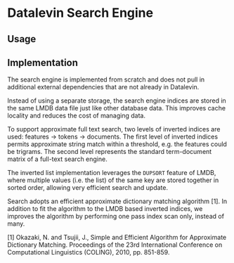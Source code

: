 # Datalevin Search Engine

## Usage

## Implementation

The search engine is implemented from scratch and does not pull in additional
external dependencies that are not already in Datalevin.

Instead of using a separate storage, the search engine indices are stored in the
same LMDB data file just like other database data. This improves cache locality
and reduces the cost of managing data.

To support approximate full text search, two levels of inverted indices are
used: features -> tokens -> documents. The first level of inverted indices
permits approximate string match within a threshold, e.g. the features could be
trigrams. The second level represents the standard term-document matrix of a
full-text search engine.

The inverted list implementation leverages the `DUPSORT` feature of LMDB, where
multiple values (i.e. the list) of the same key are stored together in sorted
order, allowing very efficient search and update.

Search adopts an efficient approximate dictionary matching algorithm [1]. In
addition to fit the algorithm to the LMDB based inverted indices, we improves
the algorithm by performing one pass index scan only, instead of many.

[1] Okazaki, N. and Tsujii, J., Simple and Efficient Algorithm for Approximate
Dictionary Matching. Proceedings of the 23rd International Conference on
Computational Linguistics (COLING), 2010, pp. 851-859.
